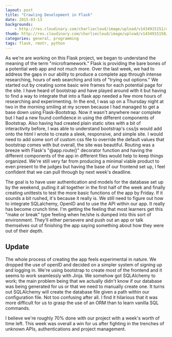 ```yaml
---
layout: post
title: "Crawling Development in Flask"
date: 2015-03-13
backgrounds:
    - http://res.cloudinary.com/charliecloud/image/upload/v1434915151/charblog/rmotrflask_bg.jpg
thumb: http://res.cloudinary.com/charliecloud/image/upload/v1434915150/charblog/rmotr_flask_thumb.jpg
categories: general, programming
tags: flask, rmotr, python
---
```


As we're are working on this Flask project, we began to understand the meaning of the term "microframework." Flask is providing
the bare bones of a potential web app and not much more. Over the last week, we had to address the gaps in our ability
to produce a complete app through intense researching, hours of web searching and lots of "trying out options." We started
out by creating some basic wire frames for each potential page for the site. I have heard of bootstrap and have played around
with it but having to find a way to integrate that into a flask app needed a few more hours of researching and experimenting.
In the end, I was up on a Thursday night at two in the morning smiling at my screen because I had managed to get a base down using
Flask-Bootstrap. Now it wasn't anywhere near complete but I had a new found confidence in using the different components
of Bootstrap. Also having had created plain static sites with a bit of interactivity before, I was able to understand bootstrap's
css/js would add onto the html I wrote to create a sleek, responsive, and simple site. I would need to add some sort of custom
css file to override the default values that bootstrap comes with but overall, the site was beautiful. Routing was a breeze
with Flask's "@app.route()" decorator function and having the different components of the app in different files would help to keep
things organized. We're still very far from producing a minimal viable product to even present to the judges but having the
base of our frontend set up, I feel confident that we can pull through by next week's deadline.

The goal is to have user authentication and models for the database set up by the weekend, pulling it all together in the first
half of the week and finally creating unittests to test the more basic functions of the app by Friday. If it sounds a bit rushed,
it's because it really is. We still need to figure out how to integrate SQLalchemy, OpenID and to use the API within our app. It
really has become crunch time. I'm getting the feeling that most learners get this "make or break" type feeling when he/she is
dumped into this sort of environment. They'll either persevere and push out an app or talk themselves out of finishing the app
saying something about how they were out of their depth.

## Update

The whole process of creating the app feels experimental in nature. We dropped the use of openID and decided on a simpler
system of signing up and logging in. We're using bootstrap to create most of the frontend and it seems to work seamlessly
with Jinja. We somehow got SQLAlchemy to work; the main problem being that we actually didn't know if our database was
being generated for us or that we need to manually create one. It turns out SQLAlchemy will create the database file given
a path within our configuration file. Not too confusing after all. I find it hilarious that it was more difficult for us to
grasp the use of an ORM than to learn vanilla SQL commands.

I believe we're roughly 70% done with our project with a week's worth of time left. This week was overall a win for us after
fighting in the trenches of unknown APIs, authentications and project management.
